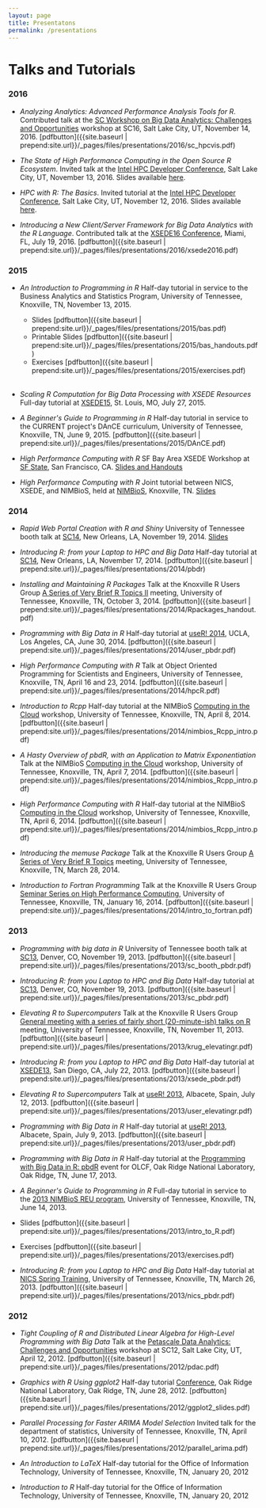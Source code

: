 ```yaml
---
layout: page 
title: Presentatons
permalink: /presentations
---
```




# Talks and Tutorials 


### 2016

* *Analyzing Analytics: Advanced Performance Analysis Tools for R*.
Contributed talk at the <a href="http://sc16.supercomputing.org/presentation/?id=wksp146&sess=sess136">SC Workshop on Big Data Analytics: Challenges and Opportunities</a> workshop at SC16, Salt Lake City, UT, November 14, 2016. [pdfbutton]({{site.baseurl | prepend:site.url}}/_pages/files/presentations/2016/sc_hpcvis.pdf)

* *The State of High Performance Computing in the Open Source R Ecosystem*.
Invited talk at the <a href="http://www.intel.com/content/www/us/en/events/hpcdevcon/technical-sessions.html#drewschmidt">Intel HPC Developer Conference</a>, Salt Lake City, UT, November 13, 2016.  Slides available [here](https://wrathematics.github.io/hpcdevcon2016/).

* *HPC with R: The Basics*.
Invited tutorial at the <a href="http://www.intel.com/content/www/us/en/events/hpcdevcon/technical-sessions.html#tennessee">Intel HPC Developer Conference</a>, Salt Lake City, UT, November 12, 2016.  Slides available [here](https://wrathematics.github.io/hpcdevcon2016/).

* *Introducing a New Client/Server Framework for Big
Data Analytics with the R Language*.
Contributed talk at the <a href="http://www.intel.com/content/www/us/en/events/hpcdevcon/technical-sessions.html#drewschmidt">XSEDE16 Conference</a>, Miami, FL, July 19, 2016.  [pdfbutton]({{site.baseurl | prepend:site.url}}/_pages/files/presentations/2016/xsede2016.pdf)



### 2015

* *An Introduction to Programming in R*
Half-day tutorial in service to the Business Analytics and Statistics Program, University of Tennessee, Knoxville, TN, November 13, 2015.
    - Slides [pdfbutton]({{site.baseurl | prepend:site.url}}/_pages/files/presentations/2015/bas.pdf)
    - Printable Slides [pdfbutton]({{site.baseurl | prepend:site.url}}/_pages/files/presentations/2015/bas_handouts.pdf)
    - Exercises [pdfbutton]({{site.baseurl | prepend:site.url}}/_pages/files/presentations/2015/exercises.pdf)
    <br><br>

* *Scaling R Computation for Big Data Processing with XSEDE Resources* Full-day tutorial at <a href="https://conferences.xsede.org/xsede15">XSEDE15</a>, St. Louis, MO, July 27, 2015.

* *A Beginner's Guide to Programming in R* Half-day tutorial in service to the CURRENT project's DAnCE curriculum, University of Tennessee, Knoxville, TN, June 9, 2015. [pdfbutton]({{site.baseurl | prepend:site.url}}/_pages/files/presentations/2015/DAnCE.pdf)

* *High Performance Computing with R*
SF Bay Area XSEDE Workshop at <a href="http://www.nimbios.org/tutorials/TT_RforHPC">SF State</a>, San Francisco, CA. <a href="https://github.com/wrathematics/2015SFSURworkshop/blob/master/README.md">Slides and Handouts</a>

* *High Performance Computing with R*
Joint tutorial between NICS, XSEDE, and NIMBioS, held at <a href="http://www.nimbios.org/tutorials/TT_RforHPC">NIMBioS</a>,
Knoxville, TN. <a href="https://github.com/wrathematics/2015hpcRworkshop/blob/master/hpcR.pdf?raw=true">Slides</a>



### 2014

* *Rapid Web Portal Creation with R and Shiny* University of Tennessee booth talk at <a href="http://sc14.supercomputing.org">SC14</a>, New Orleans, LA, November 19, 2014.
<a href="https://github.com/wrathematics/sc14/tree/master/shiny">Slides</a>

* *Introducing R: from your Laptop to HPC and Big Data*
Half-day tutorial at <a href="http://sc14.supercomputing.org/program/tutorials">SC14</a>, New Orleans, LA, November 17, 2014. [pdfbutton]({{site.baseurl | prepend:site.url}}/_pages/files/presentations/2014/pbdr)

* *Installing and Maintaining R Packages*
Talk at the Knoxville R Users Group <a href="http://www.meetup.com/Knoxville-R-Users-Group/events/209064012/">A Series of Very Brief R Topics II</a> meeting, University of Tennessee, Knoxville, TN, October 3, 2014. [pdfbutton]({{site.baseurl | prepend:site.url}}/_pages/files/presentations/2014/Rpackages_handout.pdf)

* *Programming with Big Data in R*
Half-day tutorial at <a href="http://user2014.stat.ucla.edu/">useR! 2014</a>, UCLA, Los Angeles, CA, June 30, 2014. [pdfbutton]({{site.baseurl | prepend:site.url}}/_pages/files/presentations/2014/user_pbdr.pdf)

* *High Performance Computing with R*
Talk at Object Oriented Programming for Scientists and Engineers, University of Tennessee, Knoxville, TN, April 16 and 23, 2014. [pdfbutton]({{site.baseurl | prepend:site.url}}/_pages/files/presentations/2014/hpcR.pdf)

* *Introduction to Rcpp*
Half-day tutorial at the NIMBioS <a href="http://www.nimbios.org/tutorials/TT_cloud/">Computing in the Cloud</a> workshop, University of Tennessee, Knoxville, TN, April 8, 2014. [pdfbutton]({{site.baseurl | prepend:site.url}}/_pages/files/presentations/2014/nimbios_Rcpp_intro.pdf)

* *A Hasty Overview of pbdR, with an Application to Matrix Exponentiation*
Talk at the NIMBioS <a href="http://www.nimbios.org/tutorials/TT_cloud/">Computing in the Cloud</a> workshop, University of Tennessee, Knoxville, TN, April 7, 2014. [pdfbutton]({{site.baseurl | prepend:site.url}}/_pages/files/presentations/2014/nimbios_Rcpp_intro.pdf)

* *High Performance Computing with R*
Half-day tutorial at the NIMBioS <a href="http://www.nimbios.org/tutorials/TT_cloud/">Computing in the Cloud</a> workshop, University of Tennessee, Knoxville, TN, April 6, 2014. [pdfbutton]({{site.baseurl | prepend:site.url}}/_pages/files/presentations/2014/nimbios_Rcpp_intro.pdf)

* *Introducing the memuse Package*
Talk at the Knoxville R Users Group <a href="http://www.meetup.com/Knoxville-R-Users-Group/events/167059542/">A Series of Very Brief R Topics</a> meeting, University of Tennessee, Knoxville, TN, March 28, 2014.

* *Introduction to Fortran Programming*
Talk at the Knoxville R Users Group <a href="http://www.nics.tennessee.edu/hpc-seminar-series">Seminar Series on High Performance Computing</a>, University of Tennessee, Knoxville, TN, January 16, 2014. [pdfbutton]({{site.baseurl | prepend:site.url}}/_pages/files/presentations/2014/intro_to_fortran.pdf)



### 2013

* *Programming with big data in R*
University of Tennessee booth talk at <a href="http://sc13.supercomputing.org/">SC13</a>, Denver, CO, November 19, 2013. [pdfbutton]({{site.baseurl | prepend:site.url}}/_pages/files/presentations/2013/sc_booth_pbdr.pdf)

* *Introducing R: from you Laptop to HPC and Big Data*
Half-day tutorial at <a href="http://sc13.supercomputing.org/">SC13</a>, Denver, CO, November 19, 2013. [pdfbutton]({{site.baseurl | prepend:site.url}}/_pages/files/presentations/2013/sc_pbdr.pdf)

* *Elevating R to Supercomputers*
Talk at the Knoxville R Users Group <a href="http://www.meetup.com/Knoxville-R-Users-Group/events/143664592/">General meeting with a series of fairly short (20-minute-ish) talks on R</a> meeting, University of Tennessee, Knoxville, TN, November 11, 2013. [pdfbutton]({{site.baseurl | prepend:site.url}}/_pages/files/presentations/2013/krug_elevatingr.pdf)

* *Introducing R: from you Laptop to HPC and Big Data*
Half-day tutorial at <a href="https://www.xsede.org/web/xsede13">XSEDE13</a>, San Diego, CA, July 22, 2013. [pdfbutton]({{site.baseurl | prepend:site.url}}/_pages/files/presentations/2013/xsede_pbdr.pdf)

* *Elevating R to Supercomputers*
Talk at <a href="http://www.edii.uclm.es/~useR-2013/">useR! 2013</a>, Albacete, Spain, July 12, 2013. [pdfbutton]({{site.baseurl | prepend:site.url}}/_pages/files/presentations/2013/user_elevatingr.pdf)

* *Programming with Big Data in R*
Half-day tutorial at <a href="http://www.edii.uclm.es/~useR-2013/">useR! 2013</a>, Albacete, Spain, July 9, 2013. [pdfbutton]({{site.baseurl | prepend:site.url}}/_pages/files/presentations/2013/user_pbdr.pdf)

* *Programming with Big Data in R*
Half-day tutorial at the <a href="https://www.olcf.ornl.gov/training-event/programming-with-big-data-in-r-pbdr/">Programming with Big Data in R: pbdR</a> event for OLCF, Oak Ridge National Laboratory, Oak Ridge, TN, June 17, 2013.
<!--          [pdfbutton]({{site.baseurl | prepend:site.url}}/_pages/files/presentations/2013/user_elevatingr)-->

* *A Beginner's Guide to Programming in R*
Full-day tutorial in service to the <a href="http://www.nimbios.org/reu/reu_profiles2013">2013 NIMBioS REU program</a>, University of Tennessee, Knoxville, TN, June 14, 2013.
* Slides [pdfbutton]({{site.baseurl | prepend:site.url}}/_pages/files/presentations/2013/intro_to_R.pdf) 
* Exercises [pdfbutton]({{site.baseurl | prepend:site.url}}/_pages/files/presentations/2013/exercises.pdf)

* *Introducing R: from you Laptop to HPC and Big Data*
Half-day tutorial at  <a href="http://www.nics.tennessee.edu/spring-workshop-2013">NICS Spring Training</a>, University of Tennessee, Knoxville, TN, March 26, 2013. [pdfbutton]({{site.baseurl | prepend:site.url}}/_pages/files/presentations/2013/nics_pbdr.pdf)



### 2012

* *Tight Coupling of R and Distributed Linear Algebra for High-Level Programming with Big Data*
Talk at the <a href="http://web.ornl.gov/sci/knowledgediscovery/CloudComputing/PDAC-SC12/">Petascale Data Analytics: Challenges and Opportunities</a> workshop at SC12, Salt Lake City, UT, April 12, 2012. [pdfbutton]({{site.baseurl | prepend:site.url}}/_pages/files/presentations/2012/pdac.pdf)

* *Graphics with R Using ggplot2*
Half-day tutorial <a href="conference">Conference</a>, Oak Ridge National Laboratory, Oak Ridge, TN, June 28, 2012. [pdfbutton]({{site.baseurl | prepend:site.url}}/_pages/files/presentations/2012/ggplot2_slides.pdf)

* *Parallel Processing for Faster ARIMA Model Selection*
Invited talk for the department of statistics, University of Tennessee, Knoxville, TN, April 10, 2012. [pdfbutton]({{site.baseurl | prepend:site.url}}/_pages/files/presentations/2012/parallel_arima.pdf)

* *An Introduction to LaTeX*
Half-day tutorial for the Office of Information Technology, University of Tennessee, Knoxville, TN, January 20, 2012

* *Introduction to R*
Half-day tutorial for the Office of Information Technology, University of Tennessee, Knoxville, TN, January 20, 2012


<script src="{{site.baseurl | prepend:site.url}}/_pages/ui/js/buttons.js"></script>
